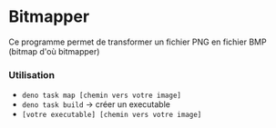 # Bitmapper

Ce programme permet de transformer un fichier PNG en fichier BMP (bitmap d'où bitmapper)

### Utilisation

- `deno task map [chemin vers votre image]`
- `deno task build` -> créer un executable
- `[votre executable] [chemin vers votre image]`
